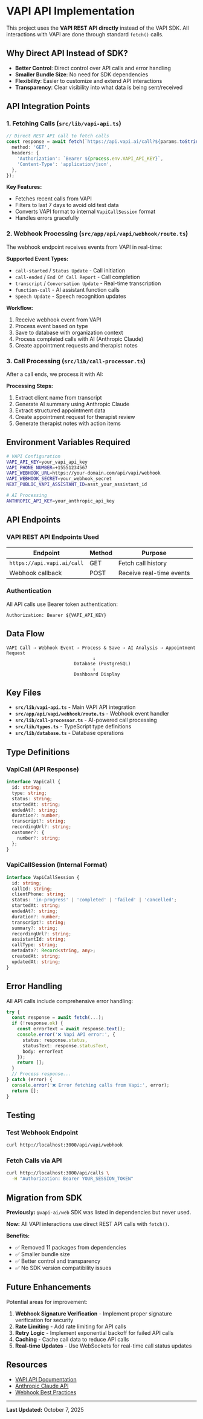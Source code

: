 # VAPI API Implementation

This project uses the **VAPI REST API directly** instead of the VAPI SDK. All interactions with VAPI are done through standard `fetch()` calls.

## Why Direct API Instead of SDK?

- **Better Control**: Direct control over API calls and error handling
- **Smaller Bundle Size**: No need for SDK dependencies
- **Flexibility**: Easier to customize and extend API interactions
- **Transparency**: Clear visibility into what data is being sent/received

## API Integration Points

### 1. Fetching Calls (`src/lib/vapi-api.ts`)

```typescript
// Direct REST API call to fetch calls
const response = await fetch(`https://api.vapi.ai/call?${params.toString()}`, {
  method: 'GET',
  headers: {
    'Authorization': `Bearer ${process.env.VAPI_API_KEY}`,
    'Content-Type': 'application/json',
  },
});
```

**Key Features:**
- Fetches recent calls from VAPI
- Filters to last 7 days to avoid old test data
- Converts VAPI format to internal `VapiCallSession` format
- Handles errors gracefully

### 2. Webhook Processing (`src/app/api/vapi/webhook/route.ts`)

The webhook endpoint receives events from VAPI in real-time:

**Supported Event Types:**
- `call-started` / `Status Update` - Call initiation
- `call-ended` / `End Of Call Report` - Call completion
- `transcript` / `Conversation Update` - Real-time transcription
- `function-call` - AI assistant function calls
- `Speech Update` - Speech recognition updates

**Workflow:**
1. Receive webhook event from VAPI
2. Process event based on type
3. Save to database with organization context
4. Process completed calls with AI (Anthropic Claude)
5. Create appointment requests and therapist notes

### 3. Call Processing (`src/lib/call-processor.ts`)

After a call ends, we process it with AI:

**Processing Steps:**
1. Extract client name from transcript
2. Generate AI summary using Anthropic Claude
3. Extract structured appointment data
4. Create appointment request for therapist review
5. Generate therapist notes with action items

## Environment Variables Required

```bash
# VAPI Configuration
VAPI_API_KEY=your_vapi_api_key
VAPI_PHONE_NUMBER=+15551234567
VAPI_WEBHOOK_URL=https://your-domain.com/api/vapi/webhook
VAPI_WEBHOOK_SECRET=your_webhook_secret
NEXT_PUBLIC_VAPI_ASSISTANT_ID=asst_your_assistant_id

# AI Processing
ANTHROPIC_API_KEY=your_anthropic_api_key
```

## API Endpoints

### VAPI REST API Endpoints Used

| Endpoint | Method | Purpose |
|----------|--------|---------|
| `https://api.vapi.ai/call` | GET | Fetch call history |
| Webhook callback | POST | Receive real-time events |

### Authentication

All API calls use Bearer token authentication:
```
Authorization: Bearer ${VAPI_API_KEY}
```

## Data Flow

```
VAPI Call → Webhook Event → Process & Save → AI Analysis → Appointment Request
                                ↓
                         Database (PostgreSQL)
                                ↓
                         Dashboard Display
```

## Key Files

- **`src/lib/vapi-api.ts`** - Main VAPI API integration
- **`src/app/api/vapi/webhook/route.ts`** - Webhook event handler
- **`src/lib/call-processor.ts`** - AI-powered call processing
- **`src/lib/types.ts`** - TypeScript type definitions
- **`src/lib/database.ts`** - Database operations

## Type Definitions

### VapiCall (API Response)
```typescript
interface VapiCall {
  id: string;
  type: string;
  status: string;
  startedAt: string;
  endedAt?: string;
  duration?: number;
  transcript?: string;
  recordingUrl?: string;
  customer?: {
    number?: string;
  };
}
```

### VapiCallSession (Internal Format)
```typescript
interface VapiCallSession {
  id: string;
  callId: string;
  clientPhone: string;
  status: 'in-progress' | 'completed' | 'failed' | 'cancelled';
  startedAt: string;
  endedAt?: string;
  duration?: number;
  transcript?: string;
  summary?: string;
  recordingUrl?: string;
  assistantId: string;
  callType: string;
  metadata?: Record<string, any>;
  createdAt: string;
  updatedAt: string;
}
```

## Error Handling

All API calls include comprehensive error handling:

```typescript
try {
  const response = await fetch(...);
  if (!response.ok) {
    const errorText = await response.text();
    console.error('❌ Vapi API error:', {
      status: response.status,
      statusText: response.statusText,
      body: errorText
    });
    return [];
  }
  // Process response...
} catch (error) {
  console.error('❌ Error fetching calls from Vapi:', error);
  return [];
}
```

## Testing

### Test Webhook Endpoint
```bash
curl http://localhost:3000/api/vapi/webhook
```

### Fetch Calls via API
```bash
curl http://localhost:3000/api/calls \
  -H "Authorization: Bearer YOUR_SESSION_TOKEN"
```

## Migration from SDK

**Previously:** `@vapi-ai/web` SDK was listed in dependencies but never used.

**Now:** All VAPI interactions use direct REST API calls with `fetch()`.

**Benefits:**
- ✅ Removed 11 packages from dependencies
- ✅ Smaller bundle size
- ✅ Better control and transparency
- ✅ No SDK version compatibility issues

## Future Enhancements

Potential areas for improvement:

1. **Webhook Signature Verification** - Implement proper signature verification for security
2. **Rate Limiting** - Add rate limiting for API calls
3. **Retry Logic** - Implement exponential backoff for failed API calls
4. **Caching** - Cache call data to reduce API calls
5. **Real-time Updates** - Use WebSockets for real-time call status updates

## Resources

- [VAPI API Documentation](https://docs.vapi.ai)
- [Anthropic Claude API](https://docs.anthropic.com/claude/reference/getting-started-with-the-api)
- [Webhook Best Practices](https://docs.vapi.ai/webhooks)

---

**Last Updated:** October 7, 2025
